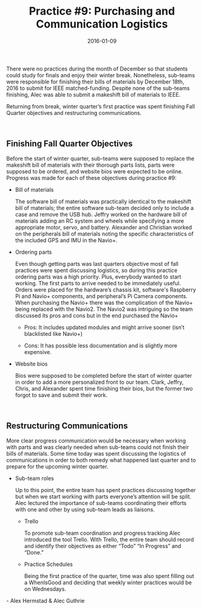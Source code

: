 ﻿---
date: "2016-01-09"
layout: post
categories: jekyll update
title: "Practice #9: Purchasing and Communication Logistics"
---

There were no practices during the month of December so that students could
study for finals and enjoy their winter break. Nonetheless, sub-teams were
responsible for finishing their bills of materials by December 18th, 2016 to
submit for IEEE matched-funding. Despite none of the sub-teams finishing, Alec
was able to submit a makeshift bill of materials to IEEE.

Returning from break, winter quarter’s first practice was spent finishing Fall
Quarter objectives and restructuring communications.

 

Finishing Fall Quarter Objectives
---------------------------------

Before the start of winter quarter, sub-teams were supposed to replace the
makeshift bill of materials with their thorough parts lists, parts were supposed
to be ordered, and website bios were expected to be online. Progress was made
for each of these objectives during practice \#9:

-   Bill of materials

    The software bill of materials was practically identical to the makeshift
    bill of materials; the entire software sub-team decided only to include a
    case and remove the USB hub. Jeffry worked on the hardware bill of materials
    adding an RC system and wheels while specifying a more appropriate motor,
    servo, and battery. Alexander and Christian worked on the peripherals bill
    of materials noting the specific characteristics of the included GPS and IMU
    in the Navio+.

-   Ordering parts

    Even though getting parts was last quarters objective most of fall practices
    were spent discussing logistics, so during this practice ordering parts was
    a high priority. Plus, everybody wanted to start working. The first parts to
    arrive needed to be immediately useful. Orders were placed for the
    hardware’s chassis kit, software's Raspberry Pi and Navio+ components, and
    peripheral’s Pi Camera components. When purchasing the Navio+ there was the
    complication of the Navio+ being replaced with the Navio2. The Navio2 was
    intriguing so the team discussed its pros and cons but in the end purchased
    the Navio+

    -   Pros: It includes updated modules and might arrive sooner (isn’t
        blacklisted like Navio+)

    -   Cons: It has possible less documentation and is slightly more expensive.

-   Website bios

    Bios were supposed to be completed before the start of winter quarter in
    order to add a more personalized front to our team. Clark, Jeffry, Chris,
    and Alexander spent time finishing their bios, but the former two forgot to
    save and submit their work.

     

Restructuring Communications
----------------------------

More clear progress communication would be necessary when working with parts and
was clearly needed when sub-teams could not finish their bills of materials.
Some time today was spent discussing the logistics of communications in order to
both remedy what happened last quarter and to prepare for the upcoming winter
quarter.

-   Sub-team roles

    Up to this point, the entire team has spent practices discussing together
    but when we start working with parts everyone’s attention will be split.
    Alec lectured the importance of sub-teams coordinating their efforts with
    one and other by using sub-team leads as liaisons.

    -   Trello

        To promote sub-team coordination and progress tracking Alec introduced
        the tool Trello. With Trello, the entire team should record and identify
        their objectives as either “Todo” “In Progress” and “Done.”

    -   Practice Schedules

        Being the first practice of the quarter, time was also spent filling out
        a WhenIsGood and deciding that weekly winter practices would be on
        Wednesdays.

\- Alex Hermstad & Alec Guthrie
